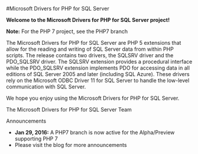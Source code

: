 #Microsoft Drivers for PHP for SQL Server

**Welcome to the Microsoft Drivers for PHP for SQL Server project!**

**Note:** For the PHP 7 project, see the PHP7 branch

The Microsoft Drivers for PHP for SQL Server are PHP 5 extensions that allow for the reading and writing of SQL Server data from within PHP scripts. The release contains two drivers, the SQLSRV driver and the PDO_SQLSRV driver. The SQLSRV extension provides a procedural interface while the PDO_SQLSRV extension implements PDO for accessing data in all editions of SQL Server 2005 and later (including SQL Azure). These drivers rely on the Microsoft ODBC Driver 11 for SQL Server to handle the low-level communication with SQL Server.

We hope you enjoy using the Microsoft Drivers for PHP for SQL Server.

The Microsoft Drivers for PHP for SQL Server Team

Announcements
- **Jan 29, 2016:** A PHP7 branch is now active for the Alpha/Preview supporting PHP 7 
- Please visit the blog for more announcements

